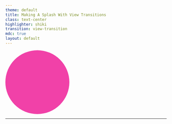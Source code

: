 ```yaml
---
theme: default
title: Making A Splash With View Transitions
class: text-center
highlighter: shiki
transition: view-transition
mdc: true
layout: default
---
```


<div class="blob" style="view-transition-name: focus; width: 200px; height: 200px; border-radius: 50%; background: #F141A8; "></div>

---

<div style=" opacity: 0; view-transition-name: focus; width: 100%; height: 100%; background: #F141A8; "></div>
    <img src="https://i.ytimg.com/vi/Gig__fCAIps/maxresdefault.jpg" alt="">

---
placeContent: 'center start'
---

<div style="view-transition-name: focus; width: 200px; height: 200px; border-radius: 50%; background: #F141A8; "></div>

---
placeContent: 'center end'
---

<div style="view-transition-name: focus; width: 200px; height: 200px; border-radius: 50%; background: #F141A8; "></div>

---

<div style="view-transition-name: focus; width: 200px; height: 200px; border-radius: 0; background: #F141A8; "></div>

---
layout: ocean
placeContent: "center left"
---

<h1> Making A Splash <br> With View Transitions </h1>

---


<div style="
    position:absolute;
        place-self:center;
    opacity: 0;
view-transition-name: focus; width: 200px; height: 200px; border-radius: 50%; background: #F141A8; "></div>
<h2 class="solo">?</h2>


---
layout: tron
---

## Animations on the Web

---

> What browser had animation support first?

<v-click>
 
 Wrong it's Internet Explorer

</v-click>


<v-click>
<img class="poster" style="rotate: 15deg;height: 80%; place-self: center;" src="https://www.webdesignmuseum.org/uploaded/old-software/web-browsers/internet-explorer/internet-explorer-5-5-01.png" alt="" />
</v-click>


<v-click>
<img class="poster" style="rotate: -15deg" src="https://www.webdesignmuseum.org/uploaded/web-design-history/internet-explorer-5-0.png" alt="" />
</v-click>


<v-click>
<img class="poster" style="margin: auto;background: white; height: 80%; place-self: center;" src="https://vectorseek.com/wp-content/uploads/2023/09/Microsoft-Internet-Explorer-5-Logo-Vector.svg-.png" alt="" />
</v-click>


<v-click>
<img class="poster" style="background: white; height: 80%; place-self: center;" src="https://media.tenor.com/ZNu5AVd29LEAAAAC/steve-ballmer-microsoft.gif" alt="" />
</v-click>

---

```html {all|2|3-6|4|5}
<meta 
    http-equiv="Page-Enter" 
    content="revealTrans(
        Duration=**,
        Transition=?
    )"
>
```

---

## 23 Build-in Animations!

| No. | Effect                                              |
|-----|-----------------------------------------------------|
| 0   | Rectangle towards center                            |
| 1   | Rectangle from center outwards                      |
| 2   | Circle towards center                               |
| 3   | Circle from center outwards                         |
| 4   | Horizontal wipe from bottom to top                  |
| 5   | Horizontal wipe from top to bottom                  |

---

## Circa 1999-2001
It's _SO_ old though, I couldn't find videos

---
layout: tron
---

## Keyframe Animations

---
layout: two-cols
---

## Keyframe Animations
- Roughly 2007-2009
- WebKit did it first!
- Code-it and run

::right::

<iframe style="width: 95%; height: 100%" scrolling="no" title="Simple Animation" src="https://codepen.io/mhartington/embed/ExzbBdK?default-tab=result" frameborder="no" loading="lazy" allowtransparency="true" allowfullscreen="true">
  See the Pen <a href="https://codepen.io/mhartington/pen/ExzbBdK">
  Simple Animation</a> by Mike Hartington (<a href="https://codepen.io/mhartington">@mhartington</a>)
  on <a href="https://codepen.io">CodePen</a>.
</iframe>

---

## Some downsides
- Lack of catches/control
- Lots of footguns

---
layout: gsap
---
# JavaScript Animations

---
layout: two-cols
---

## JS Timelines
- Bringing some Flash to JS
- GSAP is the most common
- Older browser support

::right::

<iframe style="width: 95%; height: 100%" scrolling="no" title="Flipping Flexbox" src="https://codepen.io/GreenSock/embed/zYqLjre?default-tab=result" frameborder="no" loading="lazy" allowtransparency="true" allowfullscreen="true">
  See the Pen <a href="https://codepen.io/GreenSock/pen/zYqLjre">
  Flipping Flexbox</a> by GSAP (<a href="https://codepen.io/GreenSock">@GreenSock</a>)
  on <a href="https://codepen.io">CodePen</a>.
</iframe>

---

## Some down sides
- It's a lot of JS
- Not all libraries are created equal 
- Performance

---

> **A note on GSAP**

It's more than just animations

---
layout: webani
---

# Web Animations

---
layout: two-cols
---

## Web Animations
- Builds on CSS Animations
- Brings some concepts from GSAP
- Part of the platform

::right::

<iframe height="400" style="width: 100%;" scrolling="no" title="Simple Web Animation" src="https://codepen.io/mhartington/embed/mdYpyEG?default-tab=result" frameborder="no" loading="lazy" allowtransparency="true" allowfullscreen="true">
  See the Pen <a href="https://codepen.io/mhartington/pen/mdYpyEG">
  Simple Web Animation</a> by Mike Hartington (<a href="https://codepen.io/mhartington">@mhartington</a>)
  on <a href="https://codepen.io">CodePen</a>.
</iframe>

---

## Some down sides
- Web Animations can get gnarly
- If you animate the wrong thing, performance isues
- Coordination can be a pain

---

<h2>
    <em>There's got to be a better way</em>
</h2>

---

# View Transitions

---

### _What are they?_

---

>The View Transitions API provides a mechanism for easily creating animated transitions between different DOM states while also updating the DOM contents in a single step.

[MDM Web Docs](https://developer.mozilla.org/en-US/docs/Web/API/View_Transitions_API)


---

## Simpler

- Update the DOM
- Animate between Old and New DOM State

---
layout: two-cols
---

````md magic-move
```html
<ul>
  <li>
    <p>Item Title</p>
    <i>Item Icon</i>
  </li>
  <li>
    <p>Item Title</p>
    <i>Item Icon</i>
  </li>
  <li>
    <p>Item Title</p>
    <i>Item Icon</i>
  </li>
  <li>
    <p>Item Title</p>
    <i>Item Icon</i>
  </li>
</ul>
```
```html
<ul>
  <li>
    <p>Item Title</p>
    <i>Item Icon</i>
  </li>

  <li>
    <p>Item Title</p>
    <i>Item Icon</i>
  </li>

  <li>
    <p>Item Title</p>
    <i>Item Icon</i>
  </li>
</ul>
```
````

::right::

<li>Item Title ⭐️</li>
<li>Item Title ⭐️</li>
<li v-click.hide="1">Item Title ⭐️</li>
<li>Item Title ⭐️</li>


---

````md magic-move

```html
<script>
    document.startViewTransition(() => {
      // Start changing the DOM
    });
</script>
```


```html
<script>
    document.startViewTransition(() => {
      // Start changing the DOM
    });
</script>

<style>

    .box {
        view-transition-name: box;
    }

</style>
```

````

<p  v-click.hide="1" >
<a href="https://codepen.io/mhartington/pen/PogWPWg?editors=0110"> Basic Animation </a>
</p>

<p v-click.at="1">
<a  href="https://codepen.io/mhartington/pen/JjVEYNp?editors=0110">Making Moves </a>
</p>


---

## Cool, what about more advanced use cases?

---

### Animating Display None

```css
::view-transition-old(box-0):only-child {
  animation: scale-out 0.25s ease-out forwards;
}

::view-transition-new(box-0):only-child {
  opacity: 0;
  animation:
    fade-in 0.01s ease-in forwards,
    scale-out 0.4s ease-in reverse;
}
```

[Display None](https://codepen.io/argyleink/pen/VwBKjwj)

---
layout: image
image: /imgs/view-elms.png
backgroundSize: contain
---
---
layout: image
image: /imgs/old-new-snapshots.png
backgroundSize: contain
---

---

## Real Life Examples?


---

<video src="/videos/apple-music.mov" loop controls style="aspect-ratio: 23/16; width: 80%; align-self: center; margin: auto"></video>

---

<iframe style="width: 100%; height: 100%; position: absolute" scrolling="no" title="FLIP" src="https://codepen.io/mhartington/embed/QWRaYMp?default-tab=result&editable=true" frameborder="no" loading="lazy" allowtransparency="true" allowfullscreen="true">
</iframe>


---
layout: grid
---
# Working with Frameworks 

---

<svg width="460" height="160" viewBox="0 0 460 160" fill="none" xmlns="http://www.w3.org/2000/svg">
<path d="M65.7846 121.175C61.2669 117.045 59.9481 108.368 61.8303 102.082C65.0939 106.045 69.6158 107.301 74.2997 108.009C81.5305 109.103 88.6318 108.694 95.349 105.389C96.1174 105.011 96.8275 104.507 97.6672 103.998C98.2974 105.826 98.4615 107.672 98.2413 109.551C97.706 114.127 95.4288 117.662 91.8069 120.341C90.3586 121.413 88.8261 122.371 87.3303 123.382C82.7349 126.487 81.4917 130.129 83.2184 135.427C83.2594 135.556 83.2961 135.685 83.389 136C81.0427 134.95 79.3289 133.421 78.023 131.411C76.6438 129.289 75.9876 126.942 75.9531 124.403C75.9358 123.167 75.9358 121.92 75.7696 120.702C75.3638 117.732 73.9694 116.402 71.3426 116.325C68.6467 116.247 66.5141 117.913 65.9486 120.538C65.9054 120.739 65.8428 120.938 65.7803 121.172L65.7846 121.175Z" fill="white"/>
<path d="M65.7846 121.175C61.2669 117.045 59.9481 108.368 61.8303 102.082C65.0939 106.045 69.6158 107.301 74.2997 108.009C81.5305 109.103 88.6318 108.694 95.349 105.389C96.1174 105.011 96.8275 104.507 97.6672 103.998C98.2974 105.826 98.4615 107.672 98.2413 109.551C97.706 114.127 95.4288 117.662 91.8069 120.341C90.3586 121.413 88.8261 122.371 87.3303 123.382C82.7349 126.487 81.4917 130.129 83.2184 135.427C83.2594 135.556 83.2961 135.685 83.389 136C81.0427 134.95 79.3289 133.421 78.023 131.411C76.6438 129.289 75.9876 126.942 75.9531 124.403C75.9358 123.167 75.9358 121.92 75.7696 120.702C75.3638 117.732 73.9694 116.402 71.3426 116.325C68.6467 116.247 66.5141 117.913 65.9486 120.538C65.9054 120.739 65.8428 120.938 65.7803 121.172L65.7846 121.175Z" fill="url(#paint0_linear_1_33)"/>
<path d="M40 101.034C40 101.034 53.3775 94.5177 66.7924 94.5177L76.9068 63.2155C77.2855 61.7017 78.3911 60.6729 79.6393 60.6729C80.8875 60.6729 81.9932 61.7017 82.3719 63.2155L92.4862 94.5177C108.374 94.5177 119.279 101.034 119.279 101.034C119.279 101.034 96.5558 39.133 96.5114 39.0088C95.8592 37.1787 94.7583 36 93.274 36H66.007C64.5227 36 63.4662 37.1787 62.7696 39.0088C62.7205 39.1307 40 101.034 40 101.034Z" fill="white"/>
<path d="M181.043 81.1227C181.043 86.6079 174.22 89.8838 164.773 89.8838C158.624 89.8838 156.45 88.3601 156.45 85.1604C156.45 81.8083 159.149 80.2085 165.297 80.2085C170.846 80.2085 175.569 80.2846 181.043 80.9703V81.1227ZM181.118 74.3423C177.744 73.5805 172.645 73.1234 166.572 73.1234C148.877 73.1234 140.555 77.3135 140.555 87.065C140.555 97.1975 146.253 101.083 159.449 101.083C170.621 101.083 178.193 98.2641 180.968 91.3313H181.417C181.342 93.0074 181.268 94.6834 181.268 95.9785C181.268 99.5592 181.867 99.8639 184.791 99.8639H198.587C197.837 97.7308 197.388 91.7122 197.388 86.5317C197.388 80.9703 197.612 76.7802 197.612 71.1426C197.612 59.6388 190.715 52.3251 169.121 52.3251C159.824 52.3251 149.477 53.925 141.605 56.2867C142.354 59.4102 143.404 65.7335 143.929 69.8474C150.752 66.6477 160.424 65.2764 167.922 65.2764C178.268 65.2764 181.118 67.6381 181.118 72.4377V74.3423Z" fill="white"/>
<path d="M218.971 84.3224C217.097 84.5509 214.547 84.5509 211.923 84.5509C209.149 84.5509 206.6 84.4748 204.875 84.2462C204.875 84.8557 204.8 85.5413 204.8 86.1508C204.8 95.6738 211.024 101.235 232.917 101.235C253.535 101.235 260.208 95.75 260.208 86.0746C260.208 76.9325 255.785 72.4377 236.216 71.4473C220.995 70.7616 219.646 69.0856 219.646 67.181C219.646 64.9717 221.595 63.8289 231.792 63.8289C242.364 63.8289 245.213 65.2764 245.213 68.3238V69.0094C246.713 68.9332 249.412 68.8571 252.186 68.8571C254.81 68.8571 257.659 68.9332 259.309 69.0856C259.309 68.3999 259.384 67.7905 259.384 67.2572C259.384 56.0581 250.086 52.4013 232.092 52.4013C211.848 52.4013 205.025 57.3533 205.025 67.0286C205.025 75.7136 210.499 81.1227 229.918 81.9607C244.238 82.4178 245.813 84.0177 245.813 86.227C245.813 88.5887 243.489 89.6553 233.442 89.6553C221.895 89.6553 218.971 88.0554 218.971 84.7795V84.3224Z" fill="white"/>
<path d="M284.955 44.1734C279.482 49.2778 269.66 54.3821 264.187 55.7534C264.262 58.5722 264.262 63.7527 264.262 66.5715L269.285 66.6477C269.21 72.0568 269.135 78.6086 269.135 82.9511C269.135 93.0835 274.458 100.702 291.028 100.702C298.001 100.702 302.65 99.9401 308.423 98.7212C307.823 94.9881 307.148 89.2743 306.923 84.9319C303.475 86.0746 299.126 86.6841 294.327 86.6841C287.654 86.6841 284.955 84.8557 284.955 79.599C284.955 75.028 284.955 70.7616 285.03 66.8001C293.578 66.8763 302.125 67.0286 307.148 67.181C307.073 63.2194 307.223 57.5056 307.448 53.6964C300.176 53.8488 292.003 53.925 285.255 53.925C285.33 50.5729 285.405 47.3732 285.48 44.1734H284.955Z" fill="white"/>
<path d="M329.736 64.286C329.811 60.3244 329.886 56.9724 329.961 53.6964H314.89C315.115 60.2483 315.115 66.9525 315.115 76.7802C315.115 86.6079 315.04 93.3883 314.89 99.8639H332.135C331.835 95.2929 331.76 87.5983 331.76 81.0465C331.76 70.6855 335.959 67.7143 345.481 67.7143C349.905 67.7143 353.054 68.2476 355.828 69.238C355.903 65.3526 356.653 57.8104 357.102 54.4583C354.253 53.6203 351.104 53.087 347.28 53.087C339.108 53.0108 333.11 56.3629 330.336 64.3622L329.736 64.286Z" fill="white"/>
<path d="M404.808 76.4754C404.808 84.7795 398.81 88.6649 389.363 88.6649C379.991 88.6649 373.993 85.008 373.993 76.4754C373.993 67.9428 380.066 64.7431 389.363 64.7431C398.735 64.7431 404.808 68.1714 404.808 76.4754ZM420.478 76.0945C420.478 59.5626 407.582 52.1728 389.363 52.1728C371.069 52.1728 358.623 59.5626 358.623 76.0945C358.623 92.5503 370.244 101.388 389.288 101.388C408.482 101.388 420.478 92.5503 420.478 76.0945Z" fill="white"/>
<defs>
<linearGradient id="paint0_linear_1_33" x1="61.0003" y1="136" x2="104.622" y2="115.39" gradientUnits="userSpaceOnUse">
<stop stop-color="#D83333"/>
<stop offset="1" stop-color="#F041FF"/>
</linearGradient>
</defs>
</svg>


---
layout: image
image: /imgs/astro-docs.png
backgroundSize: contain
---

---


<video src="/videos/astro-demo-2.mov" loop controls style="aspect-ratio: 23/16; width: 80%; align-self: center; margin: auto"></video>

[github.com/Charca/view-transitions-live](https://github.com/Charca/view-transitions-live)

---

<img src="/imgs/angular_wordmark_gradient.png" width="500" alt="">

---

# Demo Time!

[github.com/mhartington/ng-morph](https://github.com/mhartington/ng-morph)

---

## Wrapping up

---

## View Transitions are Awesome

<v-click>Part of a whole suite of animations improvments</v-click>

---

- Scroll Progress Timelines
- View Progress Timelines
- Transition Behavior

---

> Animation on the Web have never been easier

---

# fin



